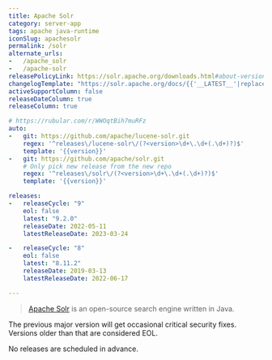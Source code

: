 ```yaml
---
title: Apache Solr
category: server-app
tags: apache java-runtime
iconSlug: apachesolr
permalink: /solr
alternate_urls:
-   /apache_solr
-   /apache-solr
releasePolicyLink: https://solr.apache.org/downloads.html#about-versions-and-support
changelogTemplate: "https://solr.apache.org/docs/{{'__LATEST__'|replace:'.','_'}}/changes/Changes.html"
activeSupportColumn: false
releaseDateColumn: true
releaseColumn: true

# https://rubular.com/r/WWOqtBih7muRFz
auto:
-   git: https://github.com/apache/lucene-solr.git
    regex: '^releases\/lucene-solr\/(?<version>\d+\.\d+(.\d+)?)$'
    template: '{{version}}'
-   git: https://github.com/apache/solr.git
    # Only pick new release from the new repo
    regex: '^releases\/solr\/(?<version>\d+\.\d+(.\d+)?)$'
    template: '{{version}}'

releases:
-   releaseCycle: "9"
    eol: false
    latest: "9.2.0"
    releaseDate: 2022-05-11
    latestReleaseDate: 2023-03-24

-   releaseCycle: "8"
    eol: false
    latest: "8.11.2"
    releaseDate: 2019-03-13
    latestReleaseDate: 2022-06-17

---
```


> [Apache Solr](https://solr.apache.org/) is an open-source search engine written in Java.

The previous major version will get occasional critical security fixes.
Versions older than that are considered EOL.

No releases are scheduled in advance.

